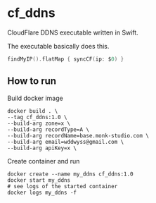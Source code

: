 # cf_ddns

CloudFlare DDNS executable written in Swift.

The executable basically does this.

```swift
findMyIP().flatMap { syncCF(ip: $0) }
```

## How to run

Build docker image

```shell
docker build . \
--tag cf_ddns:1.0 \
--build-arg zone=x \
--build-arg recordType=A \
--build-arg recordName=base.monk-studio.com \
--build-arg email=wddwyss@gmail.com \
--build-arg apiKey=x \
```

Create container and run

```shell
docker create --name my_ddns cf_ddns:1.0
docker start my_ddns
# see logs of the started container
docker logs my_ddns -f
```

